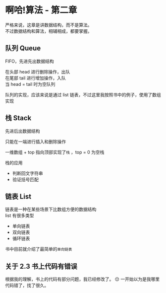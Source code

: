 # 啊哈!算法 - 第二章

严格来说，这章是讲数据结构，而不是算法。    
不过数据结构和算法，相辅相成，都要掌握。  

## 队列 Queue

FIFO，先进先出数据结构

在头部 head 进行删除操作，出队  
在尾部 tail 进行增加操作，入队  
当 head = tail 时为空队列  

队列的实现，应该来说是通过 list 链表，不过这里我按照书中的例子，使用了数组实现  

## 栈 Stack

先进后出数据结构  

只能在一端进行插入和删除操作  

一维数组 + top 指向顶部实现了`栈` ，top = 0 为空栈

栈的应用 
- 判断回文字符串  
- 验证括号匹配  


## 链表 List

链表是一种在某些场景下比数组方便的数据结构  
list 有很多类型 
- 单向链表
- 双向链表
- 循环链表

书中目前就介绍了最简单的`单向链表`    

## 关于 2.3 书上代码有错误

根据我的理解，书上的代码有部分问题，我已经修改了。 😔 一开始以为是我哪里代码错了，找了很久。  
